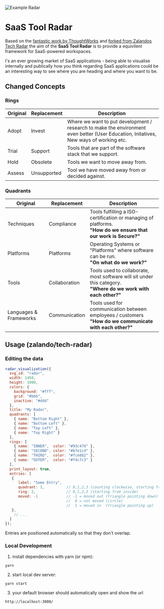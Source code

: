 ![Example Radar](https://github.com/vrklgn/saas-tech-radar/blob/main/saas-radar.jpg "Example Radar")

# SaaS Tool Radar

Based on the [fantastic work by ThoughtWorks](https://www.thoughtworks.com/radar) and [forked from Zalandos Tech Radar](http://zalando.github.io/tech-radar/) the aim of the **SaaS Tool Radar** is to provide a equivilent framework for SaaS-powered workspaces. 

I's an ever growing market of SaaS applications - being able to visualise internally and publically how you think regarding 
SaaS applications could be an interesting way to see where you are heading and where you want to be.


## Changed Concepts

### Rings

| Original | Replacement | Description
| --- | --- | --- |
| Adopt | Invest | Where we want to put development / research to make the environment even better (User Education, Initatives, New ways of working etc. |
| Trial | Support | Tools that are part of the software stack that we support. |
| Hold | Obsolete | Tools we want to move away from. |
| Assess | Unsupported | Tool we have moved away from or decided against. |

### Quadrants

| Original | Replacement | Description
| --- | --- | --- |
| Techniques | Compliance | Tools fulfilling a ISO-certification or managing of platforms. <br> **"How do we ensure that our work is Secure?"** |
| Platforms | Platforms | Operating Systems or "Platforms" where software can be run. <br> **"On what do we work?"**|
| Tools | Collaboration | Tools used to collaborate, most software will sit under this category. <br> **"Where do we work with each other?"**|
| Languages & Frameworks | Communication | Tools used for communication between employees / customers <br> **"How do we communicate with each other?"** |

## Usage (zalando/tech-radar)

### Editing the data

```js
radar_visualization({
  svg_id: "radar",
  width: 1450,
  height: 1000,
  colors: {
    background: "#fff",
    grid: "#bbb",
    inactive: "#ddd"
  },
  title: "My Radar",
  quadrants: [
    { name: "Bottom Right" },
    { name: "Bottom Left" },
    { name: "Top Left" },
    { name: "Top Right" }
  ],
  rings: [
    { name: "INNER",  color: "#93c47d" },
    { name: "SECOND", color: "#b7e1cd" },
    { name: "THIRD",  color: "#fce8b2" },
    { name: "OUTER",  color: "#f4c7c3" }
  ],
  print_layout: true,
  entries: [
   {
      label: "Some Entry",
      quadrant: 3,          // 0,1,2,3 (counting clockwise, starting from bottom right)
      ring: 2,              // 0,1,2,3 (starting from inside)
      moved: -1             // -1 = moved out (triangle pointing down)
                            //  0 = not moved (circle)
                            //  1 = moved in  (triangle pointing up)
   },
    // ...
  ]
});
```

Entries are positioned automatically so that they don't overlap.

### Local Development

1. install dependencies with yarn (or npm):

```
yarn 
```

2. start local dev server:

```
yarn start
```

3. your default browser should automatically open and show the url
 
```
http://localhost:3000/
```
